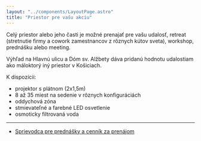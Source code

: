 ```yaml
---
layout: "../components/LayoutPage.astro"
title: "Priestor pre vašu akciu"
---
```


Celý priestor alebo jeho časti je možné prenajať pre vašu udalosť, retreat (stretnutie firmy a cowork zamestnancov z rôznych kútov sveta), workshop, prednášku alebo meeting.

Výhľad na Hlavnú ulicu a Dóm sv. Alžbety dáva pridanú hodnotu udalostiam ako máloktorý iný priestor v Košiciach.

K dispozícii:

- projektor s plátnom (2x1,5m)
- 8 až 35 miest na sedenie v rôznych konfiguráciách
- oddychová zóna
- stmievateľné a farebné LED osvetlenie
- osmoticky filtrovaná voda

---

- [Sprievodca pre prednášky a cenník za prenájom](https://github.com/ParalelnaPolisKE/docs/tree/master/guidelines)

